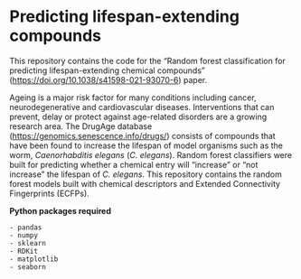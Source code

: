 # Predicting lifespan-extending compounds

This repository contains the code for the “Random forest classification for predicting lifespan-extending chemical compounds” (https://doi.org/10.1038/s41598-021-93070-6) paper.

Ageing is a major risk factor for many conditions including cancer, neurodegenerative and cardiovascular diseases. Interventions that can prevent, delay or protect against age-related disorders are a growing research area. The DrugAge database (https://genomics.senescence.info/drugs/) consists of compounds that have been found to increase the lifespan of model organisms such as the worm, *Caenorhabditis elegans* (*C. elegans*). Random forest classifiers were built for predicting whether a chemical entry will “increase” or “not increase” the lifespan of *C. elegans*.  This repository contains the random forest models built with chemical descriptors and Extended Connectivity Fingerprints (ECFPs). 

**Python packages required**
```
- pandas
- numpy
- sklearn
- RDKit
- matplotlib
- seaborn
```
